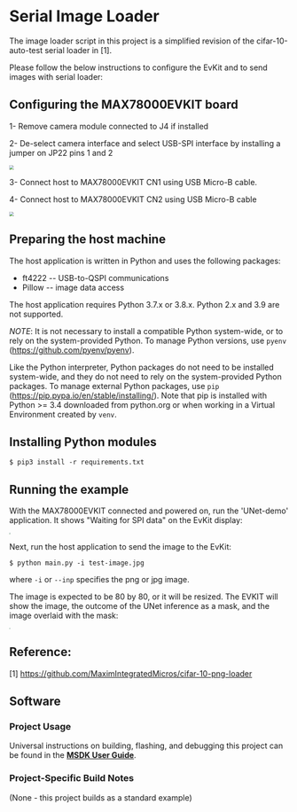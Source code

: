 # Serial Image Loader

The image loader script in this project is a simplified revision of the cifar-10-auto-test serial loader in [1]. 

Please follow the below instructions to configure the EvKit and to send images with serial loader:

## Configuring the MAX78000EVKIT board

1- Remove camera module connected to J4 if installed

2- De-select camera interface and select USB-SPI interface by installing a jumper on JP22 pins 1 and 2

<img src="Resources/JP22.jpg" style="zoom:50%;" />

3- Connect host to MAX78000EVKIT CN1 using USB Micro-B cable. 

4- Connect host to MAX78000EVKIT CN2 using USB Micro-B cable

<img src="Resources/CN1_CN2.jpg" style="zoom:50%;" />

## Preparing the host machine

The host application is written in Python and uses the following packages:

- ft4222 -- USB-to-QSPI communications
- Pillow --  image data access

The host application requires Python 3.7.x or 3.8.x. Python 2.x and 3.9 are not supported.

_NOTE_: It is not necessary to install a compatible Python system-wide, or to rely on the system-provided Python. To manage Python versions, use `pyenv` (https://github.com/pyenv/pyenv).

Like the Python interpreter, Python packages do not need to be installed system-wide, and they do not need to rely on the system-provided Python packages. To manage external Python packages, use `pip` (https://pip.pypa.io/en/stable/installing/). Note that pip is installed with Python >= 3.4 downloaded from python.org or when working in a Virtual Environment created by `venv`.

## Installing Python modules

```
$ pip3 install -r requirements.txt
```

## Running the example

With the MAX78000EVKIT connected and powered on, run the 'UNet-demo' application. It shows "Waiting for SPI data" on the EvKit display:

<img src="Resources/waitingSPI.jpg" style="zoom:15%;" />

Next, run the host application to send the image to the EvKit:

```
$ python main.py -i test-image.jpg
```

where `-i` or  `--inp` specifies the png or jpg image.

The image is expected to be 80 by 80, or it will be resized. The EVKIT will show the image, the outcome of the UNet inference as a mask, and the image overlaid with the mask:

<img src="Resources/display.jpg" style="zoom:15%;" />



## Reference:

[1] https://github.com/MaximIntegratedMicros/cifar-10-png-loader

## Software

### Project Usage

Universal instructions on building, flashing, and debugging this project can be found in the **[MSDK User Guide](https://analogdevicesinc.github.io/msdk/USERGUIDE/)**.

### Project-Specific Build Notes

(None - this project builds as a standard example)

